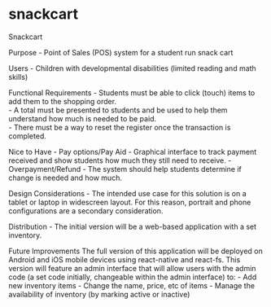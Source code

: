# snackcart
Snackcart

Purpose
     - Point of Sales (POS) system for a student run snack cart   

Users 
     - Children with developmental disabilities (limited reading and math skills)

Functional Requirements
     - Students must be able to click (touch) items to add them to the shopping order.  
     - A total must be presented to students and be used to help them understand how much is needed to be paid.  
     - There must be a way to reset the register once the transaction is completed. 

Nice to Have
     - Pay options/Pay Aid - Graphical interface to track payment received and show students how much they still need to receive.
     - Overpayment/Refund - The system should help students determine if change is needed and how much.  

Design Considerations
     - The intended use case for this solution is on a tablet or laptop in widescreen layout.  For this reason, portrait and phone configurations are a secondary consideration.

Distribution
     - The initial version will be a web-based application with a set inventory.  
     
Future Improvements
The full version of this application will be deployed on Android and iOS mobile devices using react-native and react-fs.  This version will feature an admin interface that will allow users with the admin code (a set code initially, changeable within the admin interface) to:
     - Add new inventory items
     - Change the name, price, etc of items
     - Manage the availability of inventory (by marking active or inactive)


